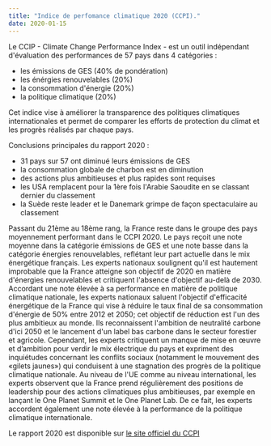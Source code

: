 ```yaml
---
title: "Indice de perfomance climatique 2020 (CCPI)."
date: 2020-01-15
--- 
```

Le CCIP - Climate Change Performance Index - est un outil indépendant d'évaluation des performances de 57 pays dans 4 catégories :
* les émissions de GES (40% de pondération)
* les énérgies renouvelables (20%)
* la consommation d'énergie (20%)
* la politique climatique (20%)

Cet indice vise à améliorer la transparence des politiques climatiques internationales et permet de comparer les efforts de protection du climat et les progrès réalisés par chaque pays.

Conclusions principales du rapport 2020 : 
* 31 pays sur 57 ont diminué leurs émissions de GES
* la consommation globale de charbon est en diminution
* des actions plus ambitieuses et plus rapides sont requises
* les USA remplacent pour la 1ère fois l'Arabie Saoudite en se classant dernier du classement
* la Suède reste leader et le Danemark grimpe de façon spectaculaire au classement

Passant du 21ème au 18ème rang, la France reste dans le groupe des pays moyennement performant dans le CCPI 2020. Le pays reçoit une note moyenne dans la catégorie émissions de GES et une note basse dans la catégorie énergies renouvelables, reflétant leur part actuelle dans le mix énergétique français. Les experts nationaux soulignent qu'il est hautement improbable que la France atteigne son objectif de 2020 en matière d'énergies renouvelables et critiquent l'absence d'objectif au-delà de 2030. Accordant une note élevée à sa performance en matière de politique climatique nationale, les experts nationaux saluent l'objectif d'efficacité énergétique de la France qui vise à réduire le taux final de sa consommation d'énergie de 50% entre 2012 et 2050; cet objectif de réduction est l'un des plus ambitieux au monde. Ils reconnaissent l'ambition de neutralité carbone d'ici 2050 et le lancement d'un label bas carbone dans le secteur forestier et agricole. Cependant, les experts critiquent un manque de mise en œuvre et d’ambition pour verdir le mix électrique du pays et expriment des inquiétudes concernant les conflits sociaux (notamment le mouvement des «gilets jaunes») qui conduisent à une stagnation des progrès de la politique climatique nationale. Au niveau de l'UE comme au niveau international, les experts observent que la France prend régulièrement des positions de leadership pour des actions climatiques plus ambitieuses, par exemple en lançant le One Planet Summit et le One Planet Lab. De ce fait, les experts accordent également une note élevée à la performance de la politique climatique internationale.

Le rapport 2020 est disponible sur [le site officiel du CCPI](https://www.climate-change-performance-index.org)

